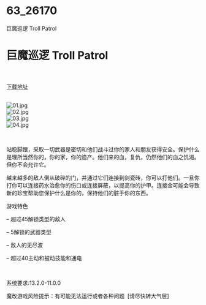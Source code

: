 # 63_26170
巨魔巡逻 Troll Patrol
# 巨魔巡逻 Troll Patrol
 <br/></br>
[下载地址](https://www.switch520.cc/article/26170 "下载地址")
<br/></br>

<p><img title="01.jpg" src="https://www.switch520.cc/muke_img/2022_01_07_130a665a9b718.jpg" alt="01.jpg"><br>
<img title="02.jpg" src="https://www.switch520.cc/muke_img/2022_01_07_682f3670d4b52.jpg" alt="02.jpg"><br>
<img title="03.jpg" src="https://www.switch520.cc/muke_img/2022_01_07_25a2cb8a34600.jpg" alt="03.jpg"><br>
<img title="04.jpg" src="https://www.switch520.cc/muke_img/2022_01_07_8b02a0797b4fa.jpg" alt="04.jpg"></p>
<p>&nbsp;</p>
<p>站稳脚跟，采取一切武器是密切和他们战斗过你的家人和朋友获得安全。保护什么是理所当然你的，你的家，你的遗产。他们来的血，复仇，仍然他们的血之饥渴。但你不会允许它。</p>
<p>越来越多的敌人倒从破碎的门，并通过它们连接到剑瓷砖，你可以打他们。一旦你打你可以连接药水治愈你的伤口或连接屏蔽，以提高你的护甲。连接金可能会导致新的珍宝帮助您保护什么是你的，保持他们的脏手你的东西。</p>
<p>游戏特色</p>
<p>– 超过45解锁类型的敌人</p>
<p>– 5解锁的武器类型</p>
<p>– 敌人的无尽波</p>
<p>– 超过40主动和被动技能和通电</p>
<p>&nbsp;</p>
<p>系统要求:13.2.0-11.0.0</p>
<p>魔改游戏风险提示：有可能无法运行或者各种问题 &nbsp;[请尽快转大气层]</p>



